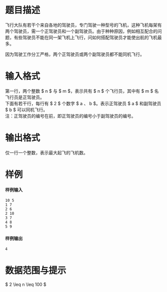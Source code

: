 
# 题目描述

飞行大队有若干个来自各地的驾驶员，专门驾驶一种型号的飞机，这种飞机每架有两个驾驶员，需一个正驾驶员和一个副驾驶员。由于种种原因，例如相互配合的问题，有些驾驶员不能在同一架飞机上飞行，问如何搭配驾驶员才能使出航的飞机最多。

因为驾驶工作分工严格，两个正驾驶员或两个副驾驶员都不能同机飞行。

# 输入格式

第一行，两个整数 $ n $ 与 $ m $，表示共有 $ n $ 个飞行员，其中有 $ m $ 名飞行员是正驾驶员。  
下面有若干行，每行有 $ 2 $ 个数字 $ a $、$ b $。表示正驾驶员 $ a $ 和副驾驶员 $ b $ 可以同机飞行。  
注：正驾驶员的编号在前，即正驾驶员的编号小于副驾驶员的编号。

# 输出格式

仅一行一个整数，表示最大起飞的飞机数。

# 样例

#### 样例输入
```plain
10 5
1 7
2 6
2 10
3 7
4 8
5 9
```

#### 样例输出
```plain
4
```

# 数据范围与提示

$ 2 \leq n \leq 100 $

